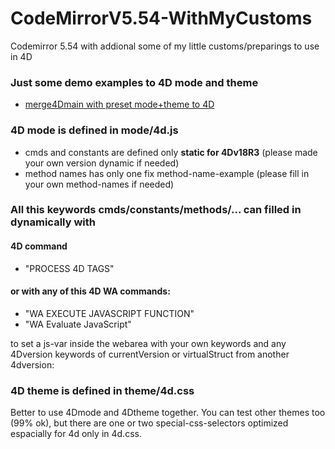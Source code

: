 # CodeMirrorV5.54-WithMyCustoms
 Codemirror 5.54 with addional some of my little customs/preparings to use in 4D

### Just some demo examples to 4D mode and theme
- [merge4Dmain with preset mode+theme to 4D](https://lveith.github.io/CodeMirrorV5.54-WithMyCustoms/codemirror-5-54-0_2020-05-20/mp/merge4Dmain.html)

### 4D mode is defined in mode/4d.js
- cmds and constants are defined only **static for 4Dv18R3** (please made your own version dynamic if needed)
- method names has only one fix method-name-example (please fill in your own method-names if needed)

### All this keywords cmds/constants/methods/... can filled in dynamically with

#### 4D command
- "PROCESS 4D TAGS"

#### or with any of this 4D WA commands:
- "WA EXECUTE JAVASCRIPT FUNCTION"
- "WA Evaluate JavaScript"

to set a js-var inside the webarea with your own keywords
and any 4Dversion keywords of currentVersion or virtualStruct from another 4dversion:

### 4D theme is defined in theme/4d.css

Better to use 4Dmode and 4Dtheme together.
You can test other themes too (99% ok),
but there are one or two special-css-selectors
optimized espacially for 4d only in 4d.css.

